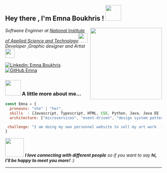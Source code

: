 <h2> Hey there , I'm Emna Boukhris ! <img src="https://media.giphy.com/media/mGcNjsfWAjY5AEZNw6/giphy.gif" width="50"></h2>
<img align='right' src="https://media.giphy.com/media/ieyl9zmCjO4b4t6qoY/giphy.gif" width="230">
<p><em>Software Enginner at <a href="http://www.unb.br">National Institute of Applied Science and Technology</a><img src="https://media.giphy.com/media/fYSnHlufseco8Fh93Z/giphy.gif" width="30"></br>Developer ,Graphic designer  and Artist </a><img src="https://media.giphy.com/media/WUlplcMpOCEmTGBtBW/giphy.gif" width="30"> 
</em></p>

[![Linkedin: Emna Boukhris](https://img.shields.io/badge/-EmnaBoukhris-blue?style=flat-square&logo=Linkedin&logoColor=white&link=https:https://www.linkedin.com/in/emna-boukhris-611014214/)](https://www.linkedin.com/in/emna-boukhris-611014214/)
[![GitHub Emna](https://img.shields.io/github/followers/thaiane?label=follow&style=social)](https://github.com/Thaiane)


### <img src="https://media.giphy.com/media/VgCDAzcKvsR6OM0uWg/giphy.gif" width="50"> A little more about me...  

```javascript
const Emna = {
  pronouns: "she" | "her",
  skills  : [Javascript, Typescript, HTML, CSS, Python, Java, Java EE , C++ , C , php , symphony , React , next Js , MySQL , Spring Boot ],
  architecture: ["microservices", "event-driven", "design system pattern"],

 challenge: "I am doing my own personnel website to sell my art work  focused on next js and nest "
}
```

<img src="https://media.giphy.com/media/LnQjpWaON8nhr21vNW/giphy.gif" width="60"> <em><b>I love connecting with different people</b> so if you want to say <b>hi, I'll be happy to meet you more!</b> :)</em>

---

